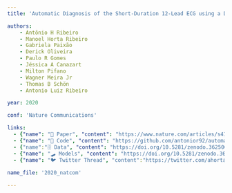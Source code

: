 ```yaml
---
title: 'Automatic Diagnosis of the Short-Duration 12-Lead ECG using a Deep Neural Network: the CODE Study'

authors:
    - Antônio H Ribeiro
    - Manoel Horta Ribeiro
    - Gabriela Paixão
    - Derick Oliveira 
    - Paulo R Gomes 
    - Jéssica A Canazart
    - Milton Pifano
    - Wagner Meira Jr
    - Thomas B Schön
    - Antonio Luiz Ribeiro 

year: 2020

conf: 'Nature Communications'

links:
  - {"name": "📜 Paper", "content": "https://www.nature.com/articles/s41467-020-15432-4"}
  - {"name": "🔗️ Code", "content": "https://github.com/antonior92/automatic-ecg-diagnosis"}
  - {"name":"🗄️ Data", "content": "https://doi.org/10.5281/zenodo.3625006"}
  - {"name": "🛹 Models", "content": "https://doi.org/10.5281/zenodo.3625017"}
  - {"name": "🐦 Twitter Thread", "content":"https://twitter.com/ahortaribeiro/status/1248204378600812546"}
  
name_file: '2020_natcom'

---
```

